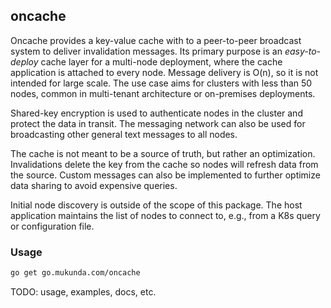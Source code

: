 ## oncache

Oncache provides a key-value cache with to a peer-to-peer broadcast system to deliver
invalidation messages. Its primary purpose is an *easy-to-deploy* cache layer for a
multi-node deployment, where the cache application is attached to every node. Message
delivery is O(n), so it is not intended for large scale. The use case aims for clusters
with less than 50 nodes, common in multi-tenant architecture or on-premises deployments.

Shared-key encryption is used to authenticate nodes in the cluster and protect the data in
transit. The messaging network can also be used for broadcasting other general text
messages to all nodes.

The cache is not meant to be a source of truth, but rather an optimization. Invalidations
delete the key from the cache so nodes will refresh data from the source. Custom messages
can also be implemented to further optimize data sharing to avoid expensive queries.

Initial node discovery is outside of the scope of this package. The host application
maintains the list of nodes to connect to, e.g., from a K8s query or configuration file.

### Usage

```sh
go get go.mukunda.com/oncache
```

TODO: usage, examples, docs, etc.
